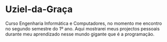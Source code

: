 # Uziel-da-Graça
Curso Engenharia Informática e Computadores, no momento me encontro no segundo semestre do 1º ano.
Aqui mostrarei meus projectos pessoais durante meu aprendizado nesse mundo gigante que é a programação.
